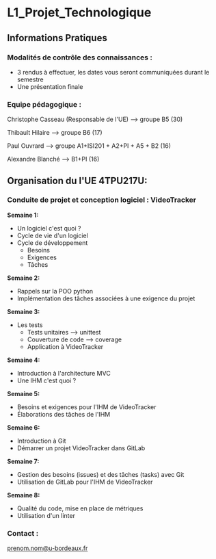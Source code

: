 # L1_Projet_Technologique

## Informations Pratiques

### Modalités de contrôle des connaissances :

* 3 rendus à effectuer, les dates vous seront communiquées durant le semestre
* Une présentation finale

### Equipe pédagogique :

Christophe Casseau (Responsable de l'UE) --> groupe B5 (30)

Thibault Hilaire --> groupe B6 (17)

Paul Ouvrard --> groupe A1+ISI201 + A2+PI + A5 + B2 (16)

Alexandre Blanché --> B1+PI (16)

## Organisation du l'UE 4TPU217U:

### Conduite de projet et conception logiciel : VideoTracker

**Semaine 1:**

* Un logiciel c'est quoi ?
* Cycle de vie d'un logiciel
* Cycle de développement 
	* Besoins
	* Exigences
	* Tâches

**Semaine 2:**

* Rappels sur la POO python
* Implémentation des tâches associées à une exigence du projet


**Semaine 3:**

* Les tests 
	* Tests unitaires --> unittest
	* Couverture de code --> coverage
	* Application à VideoTracker
	
**Semaine 4:**

* Introduction à l'architecture MVC
* Une IHM c'est quoi ?

**Semaine 5:**

* Besoins et exigences pour l'IHM de VideoTracker
* Élaborations des tâches de l'IHM

**Semaine 6:**

* Introduction à Git
* Démarrer un projet VideoTracker dans GitLab

**Semaine 7:**
* Gestion des besoins (issues) et des tâches (tasks) avec Git
* Utilisation de GitLab pour l'IHM de VideoTracker

**Semaine 8:**
* Qualité du code, mise en place de métriques
* Utilisation d'un linter

	
### Contact :
prenom.nom@u-bordeaux.fr
